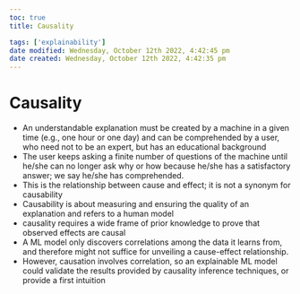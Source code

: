 ```yaml
---
toc: true
title: Causality

tags: ['explainability']
date modified: Wednesday, October 12th 2022, 4:42:45 pm
date created: Wednesday, October 12th 2022, 4:42:35 pm
---
```


# Causality


- An understandable explanation must be created by a machine in a given time (e.g., one hour or one day) and can be comprehended by a user, who need not to be an expert, but has an educational background
- The user keeps asking a finite number of questions of the machine until he/she can no longer ask why or how because he/she has a satisfactory answer; we say he/she has comprehended.
- This is the relationship between cause and effect; it is not a synonym for causability
- Causability is about measuring and ensuring the quality of an explanation and refers to a human model
- causality requires a wide frame of prior knowledge to prove that observed effects are causal
- A ML model only discovers correlations among the data it learns from, and therefore might not suffice for unveiling a cause-effect relationship.
- However, causation involves correlation, so an explainable ML model could validate the results provided by causality inference techniques, or provide a first intuition



